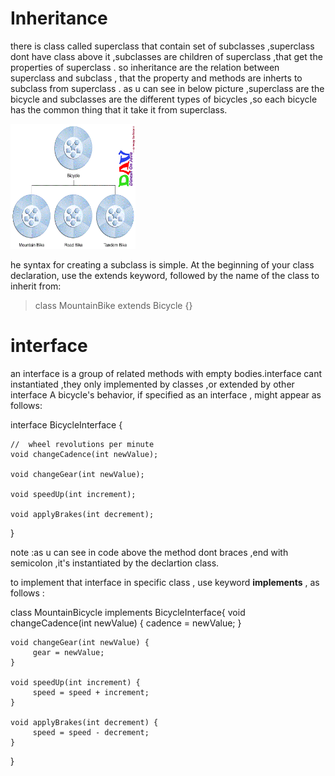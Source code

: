 # Inheritance 
there is class called superclass that contain set of subclasses ,superclass dont have class above it ,subclasses are children of superclass ,that get the properties 
of superclass .
so inheritance are the relation between superclass and subclass , that the property and methods are inherts to subclass from superclass .
as u can see  in below picture ,superclass are the bicycle and subclasses are the different types of bicycles ,so each bicycle has 
the common thing that it take it from superclass.

<img src="../images/inheritance.gif" width=200 height=200>

he syntax for creating a subclass is simple. At the beginning of your class declaration, use the extends keyword, followed by the name of the class to inherit from:

>class MountainBike extends Bicycle {}

# interface
 an interface is a group of related methods with empty bodies.interface cant instantiated ,they only implemented by classes ,or extended by other interface A bicycle's
 behavior, if specified as an interface , might appear as follows:
 
 interface BicycleInterface {

    //  wheel revolutions per minute
    void changeCadence(int newValue);

    void changeGear(int newValue);

    void speedUp(int increment);

    void applyBrakes(int decrement);
}

note :as u can see in code above the method dont braces ,end with semicolon ,it's instantiated 
by the declartion class.

to implement that interface in specific class , use keyword **implements** , as follows :

class MountainBicycle implements BicycleInterface{
    void changeCadence(int newValue) {
         cadence = newValue;
    }

    void changeGear(int newValue) {
         gear = newValue;
    }

    void speedUp(int increment) {
         speed = speed + increment;   
    }

    void applyBrakes(int decrement) {
         speed = speed - decrement;
    }

}
